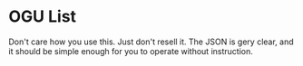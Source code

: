 # OGU List
Don't care how you use this. Just don't resell it. The JSON is gery clear, and it should be simple enough for you to operate without instruction.
